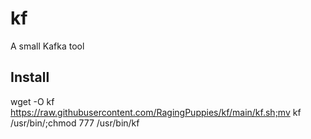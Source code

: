 # kf
A small Kafka tool

## Install
wget -O kf https://raw.githubusercontent.com/RagingPuppies/kf/main/kf.sh;mv kf /usr/bin/;chmod 777 /usr/bin/kf
